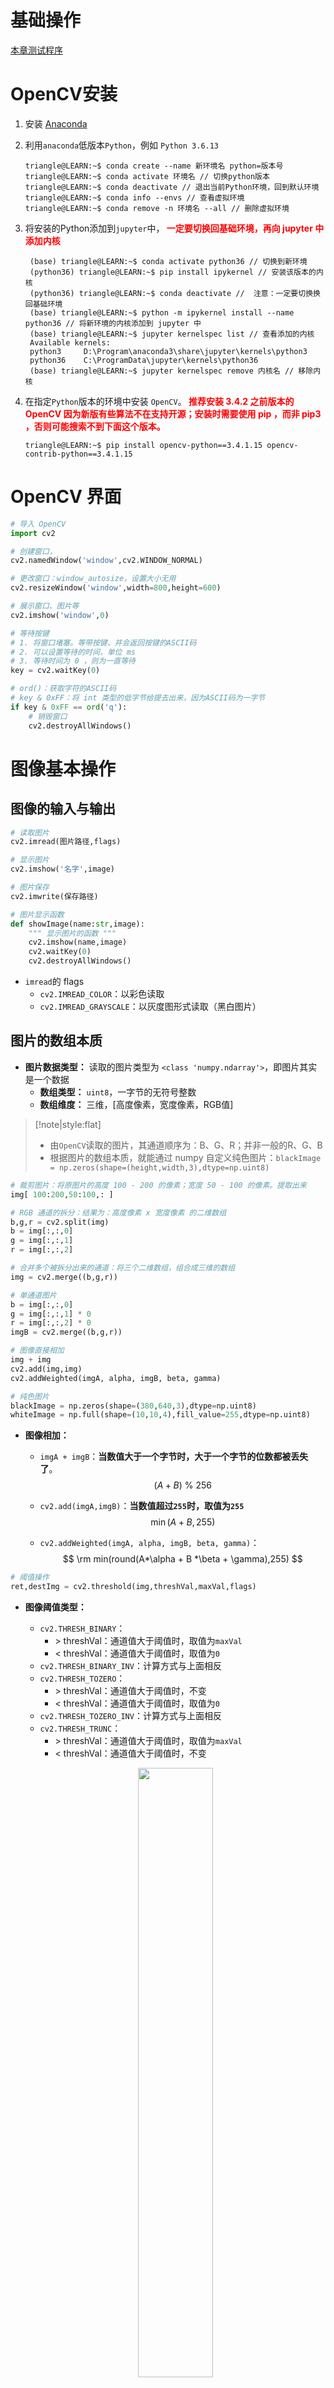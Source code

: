 # 基础操作

<a href="https://github.com/spite-triangle/artificial_intelligence/tree/master/example/computerVision/foundation" class="jump_link"> 本章测试程序 </a>

# OpenCV安装

1. 安装 <a href="https://www.anaconda.com/" class="jump_link"> Anaconda </a>
2. 利用`anaconda`低版本`Python`，例如 `Python 3.6.13 `

    ```term
    triangle@LEARN:~$ conda create --name 新环境名 python=版本号 
    triangle@LEARN:~$ conda activate 环境名 // 切换python版本
    triangle@LEARN:~$ conda deactivate // 退出当前Python环境，回到默认环境
    triangle@LEARN:~$ conda info --envs // 查看虚拟环境
    triangle@LEARN:~$ conda remove -n 环境名 --all // 删除虚拟环境
    ```
3. 将安装的Python添加到`jupyter`中，<span style="color:red;font-weight:bold"> 一定要切换回基础环境，再向 jupyter 中添加内核 </span>
   ```term
    (base) triangle@LEARN:~$ conda activate python36 // 切换到新环境
    (python36) triangle@LEARN:~$ pip install ipykernel // 安装该版本的内核
    (python36) triangle@LEARN:~$ conda deactivate //  注意：一定要切换换回基础环境 
    (base) triangle@LEARN:~$ python -m ipykernel install --name python36 // 将新环境的内核添加到 jupyter 中
    (base) triangle@LEARN:~$ jupyter kernelspec list // 查看添加的内核
    Available kernels:
    python3     D:\Program\anaconda3\share\jupyter\kernels\python3
    python36    C:\ProgramData\jupyter\kernels\python36
    (base) triangle@LEARN:~$ jupyter kernelspec remove 内核名 // 移除内核
   ```
5. 在指定`Python`版本的环境中安装 `OpenCV`。<span style="color:red;font-weight:bold"> 推荐安装 3.4.2 之前版本的  OpenCV 因为新版有些算法不在支持开源；安装时需要使用 pip ，而非 pip3 ，否则可能搜索不到下面这个版本。</span>
    ```term
    triangle@LEARN:~$ pip install opencv-python==3.4.1.15 opencv-contrib-python==3.4.1.15
    ```

# OpenCV 界面

```python
# 导入 OpenCV
import cv2

# 创建窗口，
cv2.namedWindow('window',cv2.WINDOW_NORMAL)

# 更改窗口：window_autosize，设置大小无用
cv2.resizeWindow('window',width=800,height=600)

# 展示窗口、图片等
cv2.imshow('window',0)

# 等待按键
# 1. 将窗口堵塞。等带按键、并会返回按键的ASCII码
# 2. 可以设置等待的时间，单位 ms
# 3. 等待时间为 0 ，则为一直等待 
key = cv2.waitKey(0)

# ord()：获取字符的ASCII码
# key & 0xFF：将 int 类型的低字节给提去出来，因为ASCII码为一字节
if key & 0xFF == ord('q'):
    # 销毁窗口
    cv2.destroyAllWindows()
```

# 图像基本操作

## 图像的输入与输出

```python
# 读取图片
cv2.imread(图片路径,flags)

# 显示图片
cv2.imshow('名字',image)

# 图片保存
cv2.imwrite(保存路径)

# 图片显示函数
def showImage(name:str,image):
    """ 显示图片的函数 """
    cv2.imshow(name,image)
    cv2.waitKey(0) 
    cv2.destroyAllWindows()
```

- `imread`的 flags 
  - `cv2.IMREAD_COLOR`：以彩色读取
  - `cv2.IMREAD_GRAYSCALE`：以灰度图形式读取（黑白图片）

## 图片的数组本质

- **图片数据类型：** 读取的图片类型为 `<class 'numpy.ndarray'>`，即图片其实是一个数据
  - **数组类型：** `uint8`，一字节的无符号整数
  - **数组维度：** 三维，[高度像素，宽度像素，RGB值]

> [!note|style:flat]
> - 由`OpenCV`读取的图片，其通道顺序为：B、G、R；并非一般的R、G、B
> - 根据图片的数组本质，就能通过 numpy 自定义纯色图片：`blackImage = np.zeros(shape=(height,width,3),dtype=np.uint8)`

```python
# 裁剪图片：将原图片的高度 100 - 200 的像素；宽度 50 - 100 的像素。提取出来
img[ 100:200,50:100,: ]

# RGB 通道的拆分：结果为：高度像素 x 宽度像素 的二维数组
b,g,r = cv2.split(img)
b = img[:,:,0]
g = img[:,:,1]
r = img[:,:,2]

# 合并多个被拆分出来的通道：将三个二维数组，组合成三维的数组
img = cv2.merge((b,g,r)) 

# 单通道图片
b = img[:,:,0]
g = img[:,:,1] * 0
r = img[:,:,2] * 0
imgB = cv2.merge((b,g,r)) 

# 图像直接相加
img + img
cv2.add(img,img)
cv2.addWeighted(imgA, alpha, imgB, beta, gamma)

# 纯色图片
blackImage = np.zeros(shape=(380,640,3),dtype=np.uint8)
whiteImage = np.full(shape=(10,10,4),fill_value=255,dtype=np.uint8)
```

- **图像相加：**
  - `imgA + imgB`：**当数值大于一个字节时，大于一个字节的位数都被丢失了**。
    $$
    (A + B) \ \% \ 256
    $$

  - `cv2.add(imgA,imgB)`：**当数值超过`255`时，取值为`255`**
    $$
    \min(A+B,255)
    $$
   
  - `cv2.addWeighted(imgA, alpha, imgB, beta, gamma)`：
    $$
    \rm min(round(A*\alpha + B *\beta + \gamma),255) 
    $$

```python
# 阈值操作
ret,destImg = cv2.threshold(img,threshVal,maxVal,flags)
```

- **图像阈值类型：** 
  - `cv2.THRESH_BINARY`：
    - \> threshVal：通道值大于阈值时，取值为`maxVal`
    - < threshVal：通道值大于阈值时，取值为`0`
  - `cv2.THRESH_BINARY_INV`：计算方式与上面相反
  - `cv2.THRESH_TOZERO`：
      - \> threshVal：通道值大于阈值时，不变
      - < threshVal：通道值大于阈值时，取值为`0`
  - `cv2.THRESH_TOZERO_INV`：计算方式与上面相反
  - `cv2.THRESH_TRUNC`：
      - \> threshVal：通道值大于阈值时，取值为`maxVal`
      - < threshVal：通道值大于阈值时，不变

  <p style="text-align:center;"><img src="../../image/computerVision/threshold_categories.jpg" width="50%" align="middle" /></p>

## 修改像素尺寸

**作用：** 图像数据本质上就是一个「三维矩阵」，在对多个图像进行数学运算时，就需要同步矩阵维度。

```python
# (width, height)：直接指定需要的像素值
# fx,fy：当设定(width, height)为(0,0)时，fx与fy分别表示图片两个方向上的缩放比列
cv2.resize(img, Tuple[width, height], fx, fy)
cv2.resize(img,(0,0),fx=1.5,fy=1)
```

## 图像边界扩展

**作用：** 当图像需要变大，但是不想直接缩放，则可以选择不同的方法将图片外围进行扩展，使得原图变大

```python
destImage = cv2.copyMakeBorder(src: Mat, 
                              top_size, bottom_size, left_size, right_size, 
                              borderType)
```
- `top_size, bottom_size, left_size, right_size`：图片上下左右，需要填充的像素值
- `borderType`：填充方式
  - `BORDER_REPLICATE`:复制法，将最边缘像素向外复制。
  - `BORDER_REFLECT`:反射法，对感兴趣的图像中的像素在两边进行复制例如：dcba | abcd（原图） | dcba
  - `BORDER_REFLECT1O1`:反射法，也就是以最边缘像素为轴，例如 dcb | abcd（原图） | cba，**没有复制最边缘的像素**
  - `BORDER_WRAP`:外包装法，abcd | abcd | abcd ，重复原图
  - `BORDER_CONSTANT`:常量法，边界用常数值填充。111 | abcd | 111

  <p style="text-align:center;"><img src="../../image/computerVision/makeBorder_categories.jpg" width="50%" align="middle" /></p>

# 视频的基本操作

## 视频本质

视频本质上就是由一个图片的数组加音频组合而成的文件。视频播放时，就是按照一定时间间隔依次读取图片数组中的图片并显示。这个时间间隔为帧数，即一秒钟中能显示多少张图片。

## 视频输入与输出

### 视频文件读取

```python
import cv2
# 读取视频
video = cv2.VideoCapture('视频路径')

# 视频读取
while video.isOpened():
    # 读取一帧
    flag,frame = video.read()

    # 显示
    if flag == True:
        cv2.imshow('video',frame)

    # 控制播放速度：以 60 帧的速度进行图片显示
    if cv2.waitKey(1000 // 60) == ord('q'):
        break 

# 释放
video.release()
cv2.destroyAllWindows()
```

### 摄像头捕获

> [!tip]
> 只要修改`cv2.VideoCapture()`的参数就行，其余和读取视频文件一样

```python
import cv2
# 调用摄像头，抓取图片。设备连接的摄像头从 0 开始编号
video = cv2.VideoCapture(0)

# 视频读取
while video.isOpened():
    
    # 读取一帧
    flag,frame = video.read()

    # 显示
    if flag == True:
        cv2.imshow('video',frame)

    # 控制播放速度：以 60 帧的速度进行图片显示
    if cv2.waitKey(1000 // 60) == ord('q'):
        break 

# 释放
video.release()

cv2.destroyAllWindows()
```
### 视频保存

```python
import cv2
# 调用摄像头，抓取图片。设备连接的摄像头从 0 开始编号
video = cv2.VideoCapture(0)

# 视频保存格式
videoForm = cv2.VideoWriter_fourcc(*'mp4v')

# 保存视频的类，输入参数为：
# 保存路径，保存格式，保存的视频帧数，（宽度像素，高度像素） 
videoSave = cv2.VideoWriter('./asset/capture.mp4',videoForm,24,(640, 480))

# 视频读取
while video.isOpened():

    # 读取一帧
    flag,frame = video.read()

    # 是否读取成功
    if flag == True:
        # 显示
        cv2.imshow('video',frame)
        # 保存
        videoSave.write(frame)

    # 控制播放速度：以 60 帧的速度进行图片显示
    if cv2.waitKey(1000 // 24) == ord('q'):
        break 

# 释放
videoSave.release()
video.release()

cv2.destroyAllWindows()
```

- **帧数**：视频输出的帧率由 `cv2.VideoWriter` 所指定，而`cv2.waitKey(1000 // 24)`规定的是摄像头拍照的帧数，**该值的上限由摄像头所决定，硬件不行，设置多大都没用。**

- **摄像头的像素：** 
  ```python
  import cv
  # 读取视频
  video = cv2.VideoCapture(0)

  # 读取一帧
  flag,frame = video.read()

  # 查看像素
  print(frame)
  ```

  > [!note]
  > 这里`print(frame)`输出的像素值为 `(高度，宽度，颜色通道)`，而`cv2.VideoWriter`设定的像素值应当是 `(宽度，高度)`


# 回调函数

**作用：** 当某一个「事件」发生，就能马上执行对应处理程序，例如，点击鼠标右键，可以弹出菜单。**处理程序靠「回调函数」实现，即当发生某个事件时，就会调用某个函数。**

```python
import cv2
import numpy as np

# 定义鼠标回调函数
# event：事件类型
# x,y：鼠标所在像素值
# userdata：用户传入数据
def mouse_callback(event,x,y,flags,userdata:any):
    if event == cv2.EVENT_LBUTTONDOWN:
        print(event,x,y,flags,userdata)

# 创建窗口
cv2.namedWindow('Event Test',cv2.WINDOW_NORMAL)
cv2.resizeWindow('Event Test',width=640,height=380)

# 鼠标事件指定回调函数
cv2.setMouseCallback('Event Test',mouse_callback,"userdata")

# 生成一个背景图片
bg = np.zeros((380,640,3),dtype=np.uint8)

while True:
    cv2.imshow('Event Test',bg)
    if cv2.waitKey(0) == ord('q'):
        break

cv2.destroyAllWindows()
```

> [!note|style:flat]
> 只有在`cv2.imshow()`中显示了一张「像素图片」后，`mouse_callback`中的`(x,y)`才能正确的输出鼠标的位置坐标值。


